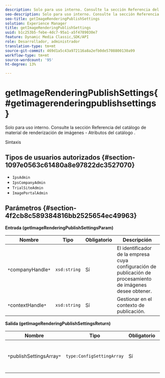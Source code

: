 ```yaml
---
description: Solo para uso interno. Consulte la sección Referencia del catálogo de material de renderización de imágenes - Atributos del catálogo .
seo-description: Solo para uso interno. Consulte la sección Referencia del catálogo de material de renderización de imágenes - Atributos del catálogo .
seo-title: getImageRenderingPublishSettings
solution: Experience Manager
title: getImageRenderingPublishSettings
uuid: b1c253b5-febe-4dc7-95a1-a5f4789030e7
feature: Dynamic Media Classic,SDK/API
role: Desarrollador, administrador
translation-type: tm+mt
source-git-commit: 469d1a5c43a972116a8a2efb0de5708800130a99
workflow-type: tm+mt
source-wordcount: '95'
ht-degree: 13%

---
```



# getImageRenderingPublishSettings{#getimagerenderingpublishsettings}

Solo para uso interno. Consulte la sección Referencia del catálogo de material de renderización de imágenes - Atributos del catálogo .

Sintaxis

## Tipos de usuarios autorizados {#section-1097e0563c61480a8e97822dc3527070}

* `IpsAdmin`
* `IpsCompanyAdmin`
* `TrialSiteAdmin`
* `ImagePortalAdmin`

## Parámetros {#section-4f2cb8c589384816bb2525654ec49963}

**Entrada (getImageRenderingPublishSettingsParam)**

| Nombre | Tipo | Obligatorio | Descripción |
|---|---|---|---|
| `*`companyHandle`*` | `xsd:string` | Sí | El identificador de la empresa cuya configuración de publicación de procesamiento de imágenes desee obtener. |
| `*`contextHandle`*` | `xsd:string` | Sí | Gestionar en el contexto de publicación. |

**Salida (getImageRenderingPublishSettingsReturn)**

| Nombre | Tipo | Obligatorio | Descripción |
|---|---|---|---|
| `*`publishSettingsArray`*` | `type:ConfigSettingArray` | Sí | Configuración de publicación de procesamiento de imágenes. |

